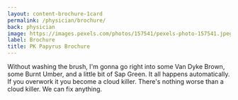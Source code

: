 ```yaml
---
layout: content-brochure-1card
permalink: /physician/brochure/
back: physician
image: https://images.pexels.com/photos/157541/pexels-photo-157541.jpeg?auto=compress&cs=tinysrgb&dpr=2&h=750&w=1260
label: Brochure
title: PK Papyrus Brochure
---
```


Without washing the brush, I'm gonna go right into some Van Dyke Brown, some Burnt Umber, and a little bit of Sap Green. It all happens automatically. If you overwork it you become a cloud killer. There's nothing worse than a cloud killer. We can fix anything.
